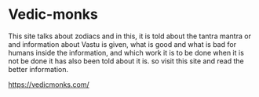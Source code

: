 # Vedic-monks
This site talks about zodiacs and in this, it is told about the tantra mantra or and information about Vastu is given, what is good and what is bad for humans inside the information, and which work it is to be done when it is not be done it has also been told about it is. so visit this site and read the better information. 

https://vedicmonks.com/

